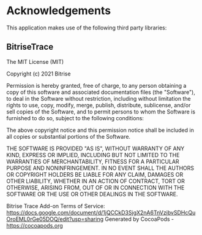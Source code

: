 # Acknowledgements
This application makes use of the following third party libraries:

## BitriseTrace

The MIT License (MIT)

Copyright (c) 2021 Bitrise

Permission is hereby granted, free of charge, to any person obtaining a copy
of this software and associated documentation files (the "Software"), to deal
in the Software without restriction, including without limitation the rights
to use, copy, modify, merge, publish, distribute, sublicense, and/or sell
copies of the Software, and to permit persons to whom the Software is
furnished to do so, subject to the following conditions:

The above copyright notice and this permission notice shall be included in all
copies or substantial portions of the Software.

THE SOFTWARE IS PROVIDED "AS IS", WITHOUT WARRANTY OF ANY KIND, EXPRESS OR
IMPLIED, INCLUDING BUT NOT LIMITED TO THE WARRANTIES OF MERCHANTABILITY,
FITNESS FOR A PARTICULAR PURPOSE AND NONINFRINGEMENT. IN NO EVENT SHALL THE
AUTHORS OR COPYRIGHT HOLDERS BE LIABLE FOR ANY CLAIM, DAMAGES OR OTHER
LIABILITY, WHETHER IN AN ACTION OF CONTRACT, TORT OR OTHERWISE, ARISING FROM,
OUT OF OR IN CONNECTION WITH THE SOFTWARE OR THE USE OR OTHER DEALINGS IN THE
SOFTWARE.

Bitrise Trace Add-on Terms of Service: https://docs.google.com/document/d/1jQCCkD3SjgX2nA6TnVzibvSDHcQuOroEML0rGe05DOQ/edit?usp=sharing
Generated by CocoaPods - https://cocoapods.org
